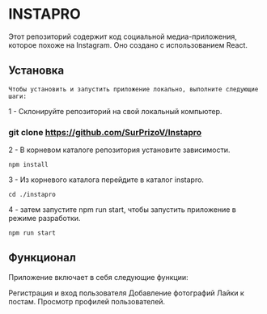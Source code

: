 # INSTAPRO

Этот репозиторий содержит код социальной медиа-приложения, которое похоже на Instagram. Оно создано с использованием React. 

## Установка 

    Чтобы установить и запустить приложение локально, выполните следующие шаги:

1 - Склонируйте репозиторий на свой локальный компьютер. 
   
   ### git clone https://github.com/SurPrizoV/Instapro

2 - В корневом каталоге репозитория установите зависимости. 

    npm install

3 - Из корневого каталога перейдите в каталог instapro.

    cd ./instapro

4 - затем запустите npm run start, чтобы запустить приложение в режиме разработки.

    npm run start

## Функционал 

Приложение включает в себя следующие функции:

Регистрация и вход пользователя Добавление фотографий Лайки к постам. Просмотр профилей пользователей.
